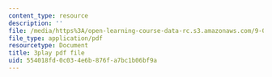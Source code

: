 ```yaml
---
content_type: resource
description: ''
file: /media/https%3A/open-learning-course-data-rc.s3.amazonaws.com/9-00sc-introduction-to-psychology-fall-2011/554018fd0c034e6b876fa7bc1b06bf9a_SXzdOK_J-xE.pdf
file_type: application/pdf
resourcetype: Document
title: 3play pdf file
uid: 554018fd-0c03-4e6b-876f-a7bc1b06bf9a
---
```

